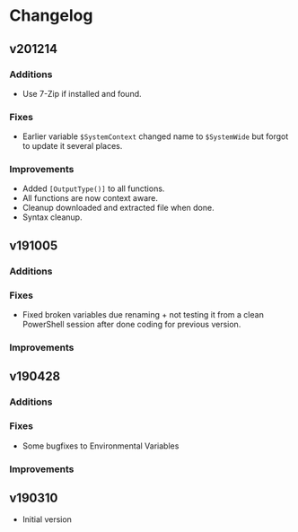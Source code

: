 # Changelog
## v201214
### Additions
* Use 7-Zip if installed and found.

### Fixes
* Earlier variable ```$SystemContext``` changed name to ```$SystemWide``` but forgot to update it several places.

### Improvements
* Added ```[OutputType()]``` to all functions.
* All functions are now context aware.
* Cleanup downloaded and extracted file when done.
* Syntax cleanup.



## v191005
### Additions

### Fixes
* Fixed broken variables due renaming + not testing it from a clean PowerShell session after done coding for previous version.

### Improvements



## v190428
### Additions

### Fixes
* Some bugfixes to Environmental Variables

### Improvements



## v190310
* Initial version